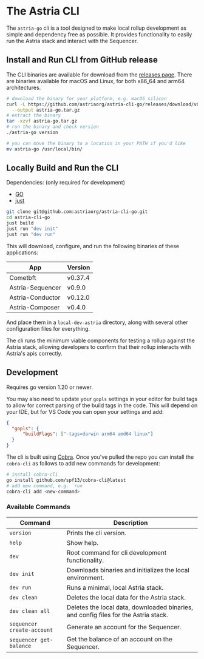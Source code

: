 # The Astria CLI

The `astria-go` cli is a tool designed to make local rollup development as
simple and dependency free as possible. It provides functionality to easily run
the Astria stack and interact with the Sequencer.

## Install and Run CLI from GitHub release

The CLI binaries are available for download from the
[releases page](https://github.com/astriaorg/astria-cli-go/releases). There are
binaries available for macOS and Linux, for both x86_64 and arm64 architectures.

```bash
# download the binary for your platform, e.g. macOS silicon
curl -L https://github.com/astriaorg/astria-cli-go/releases/download/v0.3.0/astria-cli-v0.3.0-darwin-arm64.tar.gz \
  --output astria-go.tar.gz
# extract the binary
tar -xzvf astria-go.tar.gz
# run the binary and check version
./astria-go version

# you can move the binary to a location in your PATH if you'd like
mv astria-go /usr/local/bin/
```

## Locally Build and Run the CLI

Dependencies: (only required for development)

- [GO](https://go.dev/doc/install)
- [just](https://github.com/casey/just)

```bash
git clone git@github.com:astriaorg/astria-cli-go.git
cd astria-cli-go
just build
just run "dev init"
just run "dev run"
```

This will download, configure, and run the following binaries of these
applications:

| App              | Version |
| ---------------- | ------- |
| Cometbft         | v0.37.4 |
| Astria-Sequencer | v0.9.0  |
| Astria-Conductor | v0.12.0 |
| Astria-Composer  | v0.4.0  |

And place them in a `local-dev-astria` directory, along with several other
configuration files for everything.

The cli runs the minimum viable components for testing a rollup against the
Astria stack, allowing developers to confirm that their rollup interacts with
Astria's apis correctly.

## Development

Requires go version 1.20 or newer.

You may also need to update your `gopls` settings in your editor for build tags
to allow for correct parsing of the build tags in the code. This will depend on
your IDE, but for VS Code you can open your settings and add:

```json
{
  "gopls": {
      "buildFlags": ["-tags=darwin arm64 amd64 linux"]
  }
}
```

The cli is built using [Cobra](https://github.com/spf13/cobra). Once you've
pulled the repo you can install the `cobra-cli` as follows to add new commands
for development:

```bash
# install cobra-cli
go install github.com/spf13/cobra-cli@latest
# add new command, e.g. `run`
cobra-cli add <new-command>
```

### Available Commands

| Command                    | Description                                                                         |
|----------------------------|-------------------------------------------------------------------------------------|
| `version`                  | Prints the cli version.                                                             |
| `help`                     | Show help.                                                                          |
| `dev`                      | Root command for cli development functionality.                                     |
| `dev init`                 | Downloads binaries and initializes the local environment.                           |
| `dev run`                  | Runs a minimal, local Astria stack.                                                 |
| `dev clean`                | Deletes the local data for the Astria stack.                                        |
| `dev clean all`            | Deletes the local data, downloaded binaries, and config files for the Astria stack. |
| `sequencer create-account` | Generate an account for the Sequencer.                                              |
| `sequencer get-balance`    | Get the balance of an account on the Sequencer.                                     |
